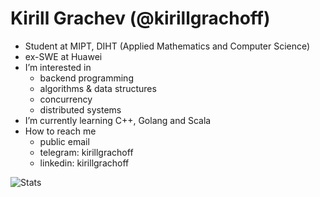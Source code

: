 # Kirill Grachev (@kirillgrachoff)
- Student at MIPT, DIHT (Applied Mathematics and Computer Science)
- ex-SWE at Huawei
- I’m interested in
  - backend programming
  - algorithms \& data structures
  - concurrency
  - distributed systems
- I’m currently learning C++, Golang and Scala
- How to reach me
  - public email
  - telegram: kirillgrachoff
  - linkedin: kirillgrachoff

![Stats](https://github-readme-stats.vercel.app/api?username=kirillgrachoff&show_icons=true&hide_title=false)
